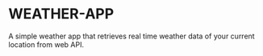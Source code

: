 # WEATHER-APP
A simple weather app that retrieves real time weather data of your current location from web API.
